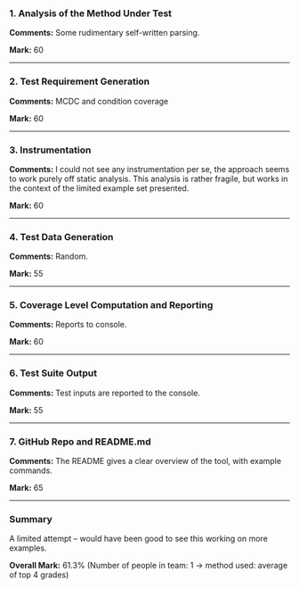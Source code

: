 ### 1. Analysis of the Method Under Test

__Comments:__  Some rudimentary self-written parsing. 

__Mark:__ 60

---

### 2. Test Requirement Generation

__Comments:__ MCDC and condition coverage

__Mark:__ 60

---

### 3. Instrumentation

__Comments:__ I could not see any instrumentation per se, the approach seems to work purely off static analysis. This analysis is rather fragile, but works in the context of the limited example set presented. 

__Mark:__ 60

---

### 4. Test Data Generation

__Comments:__ Random.

__Mark:__ 55

---

### 5. Coverage Level Computation and Reporting

__Comments:__ Reports to console.

__Mark:__ 60

---

### 6. Test Suite Output

__Comments:__ Test inputs are reported to the console.

__Mark:__ 55

---

### 7. GitHub Repo and README.md

__Comments:__ The README gives a clear overview of the tool, with example commands. 

__Mark:__ 65

---

### Summary

A limited attempt – would have been good to see this working on more examples.

__Overall Mark:__ 61.3% (Number of people in team: 1 -> method used: average of top 4 grades)